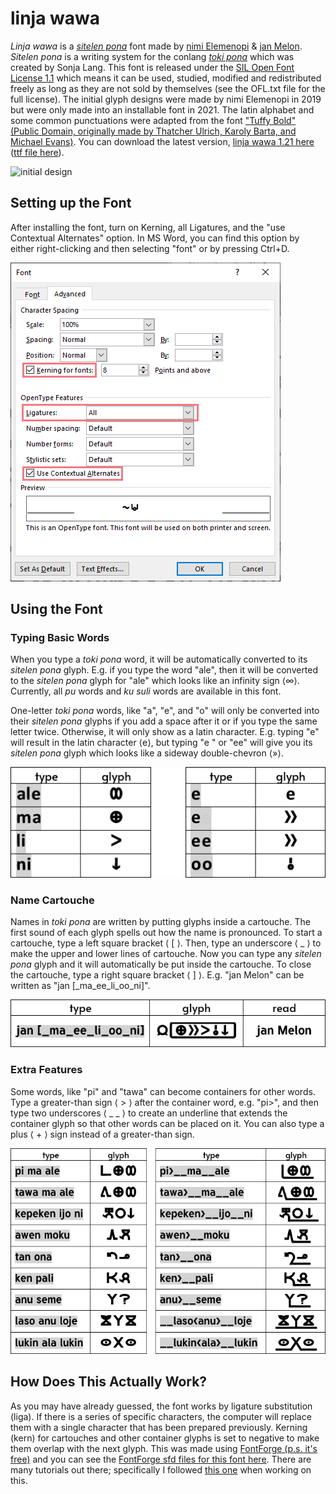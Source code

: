 # linja wawa
*Linja wawa* is a [*sitelen pona*](https://en.wikipedia.org/wiki/Toki_Pona#sitelen_pona) font made by [nimi Elemenopi](https://www.reddit.com/user/ElemenopiTheSequel/) &amp; [jan Melon](https://www.reddit.com/user/just-a-melon). *Sitelen pona* is a writing system for the conlang [*toki pona*](https://tokipona.org/) which was created by Sonja Lang. This font is released under the [SIL Open Font License 1.1](https://scripts.sil.org/cms/scripts/page.php?site_id=nrsi&id=OFL) which means it can be used, studied, modified and redistributed freely as long as they are not sold by themselves (see the OFL.txt file for the full license). The initial glyph designs were made by nimi Elemenopi in 2019 but were only made into an installable font in 2021. The latin alphabet and some common punctuations were adapted from the font ["Tuffy Bold" (Public Domain, originally made by Thatcher Ulrich, Karoly Barta, and Michael Evans)](http://www.publicdomainfiles.com/show_file.php?id=13486239291657). You can download the latest version, [linja wawa 1.21 here](https://github.com/janMelon/linjawawa/blob/main/font-files/linjawawa1.21.otf) ([ttf file here](https://github.com/janMelon/linjawawa/blob/main/font-files/linjawawa1.21.ttf)).

![initial design](https://preview.redd.it/zn4bnkom63e21.png?width=1920&format=png&auto=webp&s=55b431cb8078e52cccbcdcbf9f2c22f450439f51)

## Setting up the Font
After installing the font, turn on Kerning, all Ligatures, and the "use Contextual Alternates" option. In MS Word, you can find this option by either right-clicking and then selecting "font" or by pressing Ctrl+D. 

![font set up](misc/initial-settings.png)

## Using the Font
### Typing Basic Words
When you type a *toki pona* word, it will be automatically converted to its *sitelen pona* glyph. E.g. if you type the word "ale", then it will be converted to the *sitelen pona* glyph for "ale" which looks like an infinity sign ⟨∞⟩. Currently, all *pu* words and *ku suli* words are available in this font.

One-letter *toki pona* words, like "a", "e", and "o" will only be converted into their *sitelen pona* glyphs if you add a space after it or if you type the same letter twice. Otherwise, it will only show as a latin character. E.g. typing "e" will result in the latin character ⟨e⟩, but typing "e " or "ee" will give you its *sitelen pona* glyph which looks like a sideway double-chevron ⟨»⟩.

![basic words](misc/word-examples.png)

### Name Cartouche
Names in *toki pona* are written by putting glyphs inside a cartouche. The first sound of each glyph spells out how the name is pronounced. To start a cartouche, type a left square bracket ⟨ &#91; ⟩. Then, type an underscore ⟨ &lowbar; ⟩ to make the upper and lower lines of cartouche. Now you can type any *sitelen pona* glyph and it will automatically be put inside the cartouche. To close the cartouche, type a right square bracket ⟨ &#93; ⟩. E.g. "jan Melon" can be written as "jan &#91;&lowbar;ma&lowbar;ee&lowbar;li&lowbar;oo&lowbar;ni&#93;".

![cartouche](misc/cartouche-example.png)

### Extra Features
Some words, like "pi" and "tawa" can become containers for other words. Type a greater-than sign ⟨ &gt; ⟩ after the container word, e.g. "pi>", and then type two underscores ⟨ &lowbar; &lowbar; ⟩ to create an underline that extends the container glyph so that other words can be placed on it. You can also type a plus ⟨ + ⟩ sign instead of a greater-than sign.

![extra](misc/extra-example.png)

## How Does This Actually Work?
As you may have already guessed, the font works by ligature substitution (liga). If there is a series of specific characters, the computer will replace them with a single character that has been prepared previously. Kerning (kern) for cartouches and other container glyphs is set to negative to make them overlap with the next glyph. This was made using [FontForge (p.s. it's free)](https://fontforge.org/en-US/) and you can see the [FontForge sfd files for this font here](/fontforge-files). There are many tutorials out there; specifically I followed [this one](https://www.youtube.com/watch?v=UUUeogQAjv0) when working on this.
